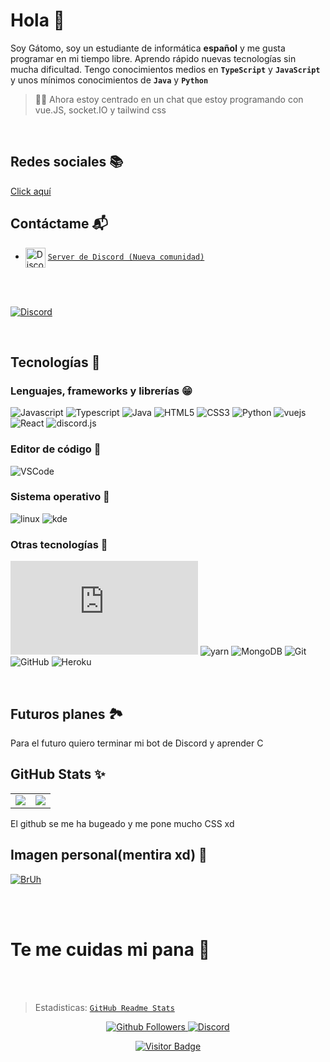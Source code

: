 # Hola 👋

Soy Gátomo, soy un estudiante de informática **español** y me gusta programar en mi tiempo libre. Aprendo rápido nuevas tecnologías sin mucha dificultad. Tengo conocimientos medios en **`TypeScript`** y **`JavaScript`** y unos mínimos conocimientos de **`Java`** y **`Python`**
> 👨‍💻 Ahora estoy centrado en un chat que estoy programando con vue.JS, socket.IO y tailwind css


<br />

   ## Redes sociales 📚
   [Click aquí](https://linktr.ee/gatomo)
   <br />

  ## Contáctame 📬

   - <img src="https://simpleicons.org/icons/discord.svg" alt="Discord" width="32" align="center">  [`Server de Discord (Nueva comunidad)`](https://discord.gg/E2yBpMq2Km)
   
   <br />
   
   <div>
  <br />
  <p>
    <a href="https://discord.gg/E2yBpMq2Km"><img src="https://discord.com/api/guilds/880947411432923136/embed.png?style=banner3" alt="Discord" /></a>
  </p>
  </div>
  
   <br />
   
   ## Tecnologías 🍺
   
   ### Lenguajes, frameworks y librerías 😁

![Javascript](https://img.shields.io/static/v1?label=JavaScript&message=JavaScript%20☕&style=for-the-badge&color=F7DF1E&logo=JavaScript)
![Typescript](https://img.shields.io/static/v1?label=TypeScript&message=TypeScript%20>4.0%20🎏&color=007ACC&style=for-the-badge&logo=typescript)
![Java](https://img.shields.io/static/v1?label=Java&message=Java%20☕&style=for-the-badge&color=f89820&logo=java) 
![HTML5](https://img.shields.io/static/v1?label=HTML&message=HTML%20es%20un%20lenguaje%3F%20❓❔&style=for-the-badge&color=F16529&logo=html5) 
![CSS3](https://img.shields.io/static/v1?label=CSS&message=CSS3%20🎨&style=for-the-badge&color=2965f1&logo=css3)
![Python](https://img.shields.io/static/v1?label=Python&message=Python%203.x%20🐍&style=for-the-badge&color=3776AB&logo=python)
![vuejs](https://img.shields.io/static/v1?label=vue&message=Vue%20JS%20✌️&style=for-the-badge&color=4FC08D&logo=vue)
![React](https://img.shields.io/static/v1?label=React&message=React%20☢📻&style=for-the-badge&color=61DBFB&logo=react) 
![discord.js](https://img.shields.io/static/v1?label=discord&message=Discord.JS%20💬&style=for-the-badge&color=5865F2&logo=discord)

### Editor de código 🔷
![VSCode](https://img.shields.io/static/v1?label=VSCode&message=Mi%20editor%20🧻&style=for-the-badge&color=1e88e5&logo=visual-studio-code)

### Sistema operativo 🐧
![linux](https://img.shields.io/static/v1?label=Linux&message=Ubuntu%2020.04%20🐧&style=for-the-badge&color=FCC624&logo=linux)
![kde](https://img.shields.io/static/v1?label=KDE&message=Alguna%20versión%20de%20KDE%20Plasma%20⚙️&style=for-the-badge&color=1e88e5&logo=KDE)

### Otras tecnologías 🧵
![Nodejs](https://img.shields.io/static/v1?label=Nodejs&message=node%20src%2Fgátomo.js%20😸&color=68a063&style=for-the-badge&logo=Node.js)
![yarn](https://img.shields.io/static/v1?label=yarn&message=Package%20manager%20🐱&color=2C8EBB&style=for-the-badge&logo=yarn)
![MongoDB](https://img.shields.io/static/v1?label=MongoDB&message=Mongo%20DB%20🍃&style=for-the-badge&color=3FA037&logo=MongoDB)
![Git](https://img.shields.io/static/v1?label=Git&message=Fork%20this%20repo%20🍴&style=for-the-badge&color=f34f29&logo=git)
![GitHub](https://img.shields.io/static/v1?label=GitHub&message=github.com%2Fgatomo-oficial%20🐱🐙&style=for-the-badge&color=fff&logo=github)
![Heroku](https://img.shields.io/static/v1?label=Heroku&message=Heroku%20👘&style=for-the-badge&color=430098&logo=Heroku)





<br />

## Futuros planes 🏞️
Para el futuro quiero terminar mi bot de Discord y aprender C

## GitHub Stats ✨

<table>
  <tr>
    <td align="center" style="padding=0;width=50%;">
      <img align="center" style="padding=0;" src="https://github-readme-stats.vercel.app/api/?username=gatomo-oficial&show_icons=true&title_color=4F8CC9&text_color=9f9f9f&theme=react&hide_border=true&hide_title=true&count_private=true" />
    </td>
    <td align="center" style="padding=0;width=50%;">
      <img align="center" style="padding=0;" src="https://github-readme-stats.quantumlytangled.vercel.app/api/top-langs/?username=gatomo-oficial&layout=compact&show_icons=true&title_color=4F8CC9&text_color=9f9f9f&theme=react&hide_border=true&count_private=true&extra=normal-project/Normal;normal-project/Normal" />
    </td>
  </tr>
</table>

El github se me ha bugeado y me pone mucho CSS xd
<br />


## Imagen personal(mentira xd) 📸
[![BrUh](https://cdn.discordapp.com/attachments/707537070641381438/763377999122137108/3maipx.jpg)](https://cdn.discordapp.com/attachments/707537070641381438/763377999122137108/3maipx.jpg)

<br />
<br />

# Te me cuidas mi pana 🍞 

<br />
<br />

> Estadisticas: [`GitHub Readme Stats`](https://github.com/anuraghazra/github-readme-stats)

<p align="center">
  <a href="https://github.com/gatomo-oficial">
    <img alt="Github Followers" src="https://img.shields.io/github/followers/gatomo-oficial?logo=github&style=for-the-badge" />
  </a>
  <a href="https://discord.gg/NmW8kYv">
    <img alt="Discord" src="https://img.shields.io/discord/685949311443271744?logo=Discord&style=for-the-badge" />
  </a>   
   <p align="center">
    <a href="https://github.com/gatomo-oficial">
    <img alt="Visitor Badge" src="https://visitor-badge.laobi.icu/badge?page_id=gatomo-oficial.gatomo-oficial" />
  </a>
   </p>
</p>

